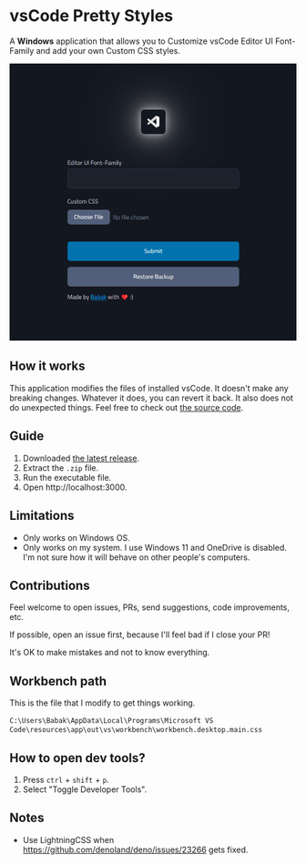 # vsCode Pretty Styles

A **Windows** application that allows you to Customize vsCode Editor UI Font-Family and add your own Custom CSS styles.

![](/Screenshot.png)

## How it works

This application modifies the files of installed vsCode. It doesn't make any breaking changes. Whatever it does, you can revert it back. It also does not do unexpected things. Feel free to check out [the source code](/src/lib/updateVsCodeStyles.ts).

## Guide

1. Downloaded [the latest release](https://github.com/babakfp/vscode-pretty-styles/releases/latest).
2. Extract the `.zip` file.
3. Run the executable file.
4. Open http://localhost:3000.

## Limitations

-   Only works on Windows OS.
-   Only works on my system. I use Windows 11 and OneDrive is disabled. I'm not sure how it will behave on other people's computers.

## Contributions

Feel welcome to open issues, PRs, send suggestions, code improvements, etc.

If possible, open an issue first, because I'll feel bad if I close your PR!

It's OK to make mistakes and not to know everything.

## Workbench path

This is the file that I modify to get things working.

```
C:\Users\Babak\AppData\Local\Programs\Microsoft VS Code\resources\app\out\vs\workbench\workbench.desktop.main.css
```

## How to open dev tools?

1. Press `ctrl` + `shift` + `p`.
2. Select "Toggle Developer Tools".

## Notes

-   Use LightningCSS when https://github.com/denoland/deno/issues/23266 gets fixed.
